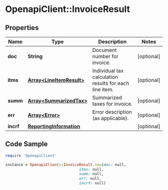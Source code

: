 # OpenapiClient::InvoiceResult

## Properties

Name | Type | Description | Notes
------------ | ------------- | ------------- | -------------
**doc** | **String** | Document number for invoice. | [optional] 
**itms** | [**Array&lt;LineItemResult&gt;**](LineItemResult.md) | Individual tax calculation results for each line item. | [optional] 
**summ** | [**Array&lt;SummarizedTax&gt;**](SummarizedTax.md) | Summarized taxes for invoice. | [optional] 
**err** | [**Array&lt;Error&gt;**](Error.md) | Error description (as applicable). | [optional] 
**incrf** | [**ReportingInformation**](ReportingInformation.md) |  | [optional] 

## Code Sample

```ruby
require 'OpenapiClient'

instance = OpenapiClient::InvoiceResult.new(doc: null,
                                 itms: null,
                                 summ: null,
                                 err: null,
                                 incrf: null)
```


